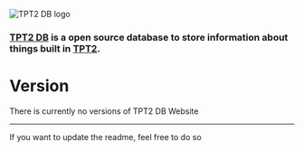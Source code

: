 ![TPT2 DB logo](https://user-images.githubusercontent.com/79533745/149514666-97ca04da-5303-4b77-a5a6-f75882053515.jpg)
### [TPT2 DB](https://github.com/TPT2-DB) is a open source database to store information about things built in [TPT2](https://www.roblox.com/games/69184822/Theme-Park-Tycoon-2).

# Version
There is currently no versions of TPT2 DB Website

----
If you want to update the readme, feel free to do so
